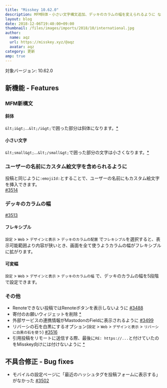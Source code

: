 ```yaml
---
title: "Misskey 10.62.0"
description: MFM斜体・小さい文字構文追加、デッキのカラムの幅を変えられるように など
layout: blog
date: 2018-12-06T19:40:00+09:00
thumbnail: /files/images/imports/2018/10/international.jpg
author:
  name: aqz
  url: https://misskey.xyz/@aqz
  avatar: aqz
category: 更新
amp: true
---
```

対象バージョン: 10.62.0

## 新機能 - Features
### MFM新構文
#### 斜体
`&lt;i&gt;`…`&lt;/i&gt;`で囲った部分は斜体になります。[*](https://github.com/syuilo/misskey/commit/ed4860dfd9a84df09888cfbb87ca0896eeb50204)

#### 小さい文字
`&lt;small&gt;`…`&lt;/small&gt;`で囲った部分の文字は小さくなります。[*](https://github.com/syuilo/misskey/commit/66836836ab181623bd86ad71aa2acf226253d481)

### ユーザーの名前にカスタム絵文字を含められるように
投稿と同じように`:emojiId:`とすることで、ユーザーの名前にもカスタム絵文字を挿入できます。  
[#3514](https://github.com/syuilo/misskey/pull/3514)

### デッキのカラムの幅
[#3513](https://github.com/syuilo/misskey/pull/3513)

#### フレキシブル
`設定` > `Web` > `デザインと表示` > `デッキのカラムの配置` で`フレキシブル`を選択すると、表示可能範囲より内容が狭いとき、画面を全て使うようカラムの幅がフレキシブルに拡がります。

#### 可変幅
`設定` > `Web` > `デザインと表示` > `デッキのカラムの幅` で、デッキのカラムの幅を5段階で設定できます。

### その他
- Renoteできない投稿ではRenoteボタンを表示しないように [#3488](https://github.com/syuilo/misskey/pull/3488)
- 寄付のお願いウィジェットを削除 [*](https://github.com/syuilo/misskey/commit/20c0690352200069d7de45cef97bd169a7456b6c)
- 外部サービスの連携情報がMastodonのFieldに表示されるように [#3499](https://github.com/syuilo/misskey/pull/3499)
- リバーシの石を白黒にするオプション(`設定` > `Web` > `デザインと表示` > `リバーシに白黒の石を使う`) [#3516](https://github.com/syuilo/misskey/pull/3516)
- 引用投稿をリモートに送信する際、最後に`RE: https://...`と付けていたのをMisskey向けには付けないように [*](https://github.com/syuilo/misskey/commit/35552131552d8da8f253244da15f705af8c54b01)

## 不具合修正 - Bug fixes
- モバイルの設定ページに「最近のハッシュタグを投稿フォームに表示する」がなかった [#3502](https://github.com/syuilo/misskey/pull/3502)